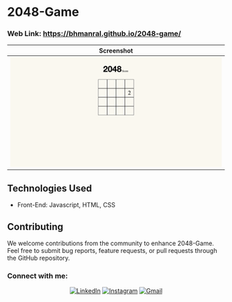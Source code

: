 # 2048-Game

### Web Link: https://bhmanral.github.io/2048-game/

| Screenshot                        |
| --------------------------------- |
| ![Image1](./2048-game.png)        |

## Technologies Used

- Front-End: Javascript, HTML, CSS

## Contributing

We welcome contributions from the community to enhance 2048-Game. Feel free to submit bug reports, feature requests, or pull requests through the GitHub repository.

### Connect with me:

<p align="center">
<a href="https://www.linkedin.com/in/manralbhawna/" target="_blank"><img alt="LinkedIn" src="https://img.shields.io/badge/-Connect-blue?style=flat&logo=linkedin"></a>
<a href="https://www.instagram.com/_bhawna.manral_" target="_blank"><img alt="Instagram" src="https://img.shields.io/badge/-Connect-white?style=flat&logo=Instagram"></a>
<a href="mailto:bh.manral@gmail.com"><img alt="Gmail" src="https://img.shields.io/badge/-Connect-pink?style=flat&logo=Gmail"></a>
</p>
